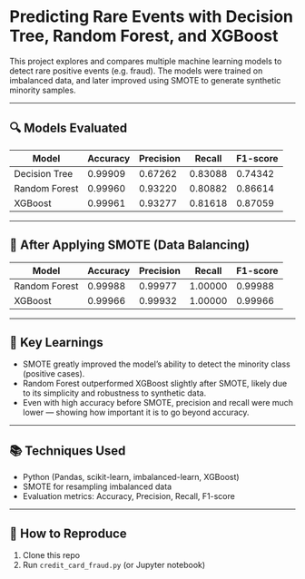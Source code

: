 # Predicting Rare Events with Decision Tree, Random Forest, and XGBoost

This project explores and compares multiple machine learning models to detect rare positive events (e.g. fraud). The models were trained on imbalanced data, and later improved using SMOTE to generate synthetic minority samples.

---

## 🔍 Models Evaluated

| Model          | Accuracy | Precision | Recall | F1-score |
|----------------|----------|-----------|--------|----------|
| Decision Tree  | 0.99909  | 0.67262   | 0.83088| 0.74342  |
| Random Forest  | 0.99960  | 0.93220   | 0.80882| 0.86614  |
| XGBoost        | 0.99961  | 0.93277   | 0.81618| 0.87059  |

---

## 🧪 After Applying SMOTE (Data Balancing)

| Model          | Accuracy | Precision | Recall | F1-score |
|----------------|----------|-----------|--------|----------|
| Random Forest  | 0.99988  | 0.99977   | 1.00000| 0.99988  |
| XGBoost        | 0.99966  | 0.99932   | 1.00000| 0.99966  |

---

## 🧠 Key Learnings

- SMOTE greatly improved the model’s ability to detect the minority class (positive cases).
- Random Forest outperformed XGBoost slightly after SMOTE, likely due to its simplicity and robustness to synthetic data.
- Even with high accuracy before SMOTE, precision and recall were much lower — showing how important it is to go beyond accuracy.

---

## 📚 Techniques Used

- Python (Pandas, scikit-learn, imbalanced-learn, XGBoost)
- SMOTE for resampling imbalanced data
- Evaluation metrics: Accuracy, Precision, Recall, F1-score

---

## 🔄 How to Reproduce
1. Clone this repo  
2. Run `credit_card_fraud.py` (or Jupyter notebook)  


